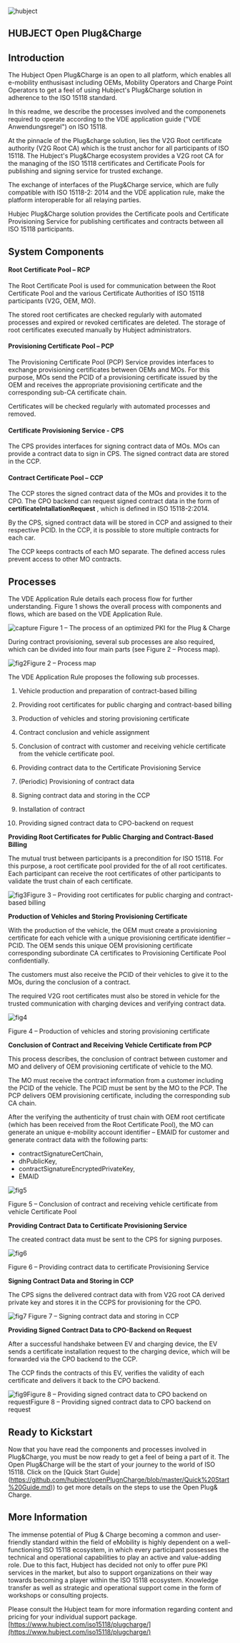 ![hubject](https://user-images.githubusercontent.com/44570304/48123837-3900ab00-e27b-11e8-9c03-4602f6e02291.png)
## **HUBJECT Open Plug&Charge**

## **Introduction**

The Hubject Open Plug&Charge is an open to all platform, which enables all e-mobility enthusisast including OEMs, Mobility Operators and Charge Point Operators to get a feel of using Hubject's Plug&Charge solution in adherence to the ISO 15118 standard.

In this readme, we describe the processes involved and the componenets required to operate according to the VDE application guide (&quot;VDE Anwendungsregel&quot;) on ISO 15118.

At the pinnacle of the Plug&charge solution, lies the V2G Root certificate authority (V2G Root CA) which is the trust anchor for all participants of ISO 15118. The Hubject's Plug&Charge ecosystem provides a V2G root CA for the managing of the ISO 15118 certificates and  Certificate Pools for publishing and signing service for trusted exchange.

The exchange of interfaces of the Plug&Charge service, which are fully compatible with ISO 15118-2: 2014 and the VDE application rule, make the platform interoperable for all relaying parties.

Hubjec Plug&Charge solution provides the Certificate pools and Certificate Provisioning Service for publishing certificates and contracts between all ISO 15118 participants.

## **System Components**

#### Root Certificate Pool – RCP

The Root Certificate Pool is used for communication between the Root Certificate Pool and the various Certificate Authorities of ISO 15118 participants (V2G, OEM, MO).

 The stored root certificates are checked regularly with automated processes and expired or revoked certificates are deleted. The storage of root certificates executed manually by Hubject administrators.

#### Provisioning Certificate Pool – PCP

The Provisioning Certificate Pool (PCP) Service provides interfaces to exchange provisioning certificates between OEMs and MOs. For this purpose, MOs send the PCID of a provisioning certificate issued by the OEM and receives the appropriate provisioning certificate and the corresponding sub-CA certificate chain.

Certificates will be checked regularly with automated processes and removed.

#### Certificate Provisioning Service - CPS

The CPS provides interfaces for signing contract data of MOs. MOs can provide a contract data to sign in CPS. The signed contract data are stored in the CCP.

#### Contract Certificate Pool – CCP

The CCP stores the signed contract data of the MOs and provides it to the CPO. The CPO backend can request signed contract data in the form of **certificateIntallationRequest** , which is defined in ISO 15118-2:2014.

By the CPS, signed contract data will be stored in CCP and assigned to their respective PCID. In the CCP, it is possible to store multiple contracts for each car.

The CCP keeps contracts of each MO separate. The defined access rules prevent access to other MO contracts.

## **Processes**

The VDE Application Rule details each process flow for further understanding. Figure 1 shows the overall process with components and flows, which are based on the VDE Application Rule.

![capture](https://user-images.githubusercontent.com/44570304/49576965-b2f18600-f946-11e8-8a8c-8df505f5fda0.PNG)
Figure 1 – The process of an optimized PKI for the Plug &amp; Charge

During contract provisioning, several sub processes are also required, which can be divided into four main parts (see Figure 2 – Process map).

![fig2](https://user-images.githubusercontent.com/44570304/48353749-7fe20c80-e690-11e8-8782-5d7b7dba7611.png)Figure 2 – Process map

The VDE Application Rule proposes the following sub processes.

1. Vehicle production and preparation of contract-based billing

1. Providing root certificates for public charging and contract-based billing
2. Production of vehicles and storing provisioning certificate

1. Contract conclusion and vehicle assignment
  1. Conclusion of contract with customer and receiving vehicle certificate from the vehicle certificate pool.
  2. Providing contract data to the Certificate Provisioning Service
2. (Periodic) Provisioning of contract data

1. Signing contract data and storing in the CCP

1. Installation of contract

1. Providing signed contract data to CPO-backend on request

**Providing Root Certificates for Public Charging and Contract-Based Billing**

The mutual trust between participants is a precondition for ISO 15118. For this purpose, a root certificate pool provided for the of all root certificates. Each participant can receive the root certificates of other participants to validate the trust chain of each certificate.

![fig3](https://user-images.githubusercontent.com/44570304/48353758-82dcfd00-e690-11e8-8e9e-24a4b357fa5b.png)Figure 3 – Providing root certificates for public charging and contract-based billing



**Production of Vehicles and Storing Provisioning Certificate**

With the production of the vehicle, the OEM must create a provisioning certificate for each vehicle with a unique provisioning certificate identifier – PCID. The OEM sends this unique OEM provisioning certificate corresponding subordinate CA certificates to Provisioning Certificate Pool confidentially.

The customers must also receive the PCID of their vehicles to give it to the MOs, during the conclusion of a contract.

The required V2G root certificates must also be stored in vehicle for the trusted communication with charging devices and verifying contract data.

![fig4](https://user-images.githubusercontent.com/44570304/48354506-372b5300-e692-11e8-8a16-bc8a6e768c71.png)

Figure 4 – Production of vehicles and storing provisioning certificate

**Conclusion of Contract and Receiving Vehicle Certificate from PCP**

This process describes, the conclusion of contract between customer and MO and delivery of OEM provisioning certificate of vehicle to the MO.

The MO must receive the contract information from a customer including the PCID of the vehicle. The PCID must be sent by the MO to the PCP. The PCP delivers OEM provisioning certificate, including the corresponding sub CA chain.

After the verifying the authenticity of trust chain with OEM root certificate (which has been received from the Root Certificate Pool), the MO can generate an unique e-mobility account identifier – EMAID for customer and generate contract data with the following parts:

- contractSignatureCertChain,
- dhPublicKey,
- contractSignatureEncryptedPrivateKey,
- EMAID

![fig5](https://user-images.githubusercontent.com/44570304/48354513-398dad00-e692-11e8-8b8c-b9048f3c74ec.png)

Figure 5 – Conclusion of contract and receiving vehicle certificate from vehicle Certificate Pool

**Providing Contract Data to Certificate Provisioning Service**

The created contract data must be sent to the CPS for signing purposes.

![fig6](https://user-images.githubusercontent.com/44570304/48353784-8a040b00-e690-11e8-9a27-7b4f87622503.png)

Figure 6 – Providing contract data to certificate Provisioning Service

**Signing Contract Data and Storing in CCP**

The CPS signs the delivered contract data with from V2G root CA derived private key and stores it in the CCPS for provisioning for the CPO.

![fig7](https://user-images.githubusercontent.com/44570304/48353790-8c666500-e690-11e8-91ef-73a76deb0e88.png)
Figure 7 – Signing contract data and storing in CCP



**Providing Signed Contract Data to CPO-Backend on Request**

After a successful handshake between EV and charging device, the EV sends a certificate installation request to the charging device, which will be forwarded via the CPO backend to the CCP.

The CCP finds the contracts of this EV, verifies the validity of each certificate and delivers it back to the CPO backend.

![fig9](https://user-images.githubusercontent.com/44570304/48353796-90928280-e690-11e8-8456-0f8845965356.png)Figure 8 – Providing signed contract data to CPO backend on requestFigure 8 – Providing signed contract data to CPO backend on request

## **Ready to Kickstart**
Now that you have read the components and processes involved in Plug&Charge, you must be now ready to get a feel of being a part of it.
The Open Plug&Charge will be the start of your journey to the world of ISO 15118. Click on the [Quick Start Guide] (https://github.com/hubject/openPlugnCharge/blob/master/Quick%20Start%20Guide.md)) to get more details on the steps to use the Open Plug& Charge.

## **More Information**

The immense potential of Plug &amp; Charge becoming a common and user-friendly standard within the field of eMobility is highly dependent on a well-functioning ISO 15118 ecosystem, in which every participant possesses the technical and operational capabilities to play an active and value-adding role. Due to this fact, Hubject has decided not only to offer pure PKI services in the market, but also to support organizations on their way towards becoming a player within the ISO 15118 ecosystem. Knowledge transfer as well as strategic and operational support come in the form of workshops or consulting projects.

Please consult the Hubject team for more information regarding content and pricing for your individual support package. [https://www.hubject.com/iso15118/plugcharge/](https://www.hubject.com/iso15118/plugcharge/)
